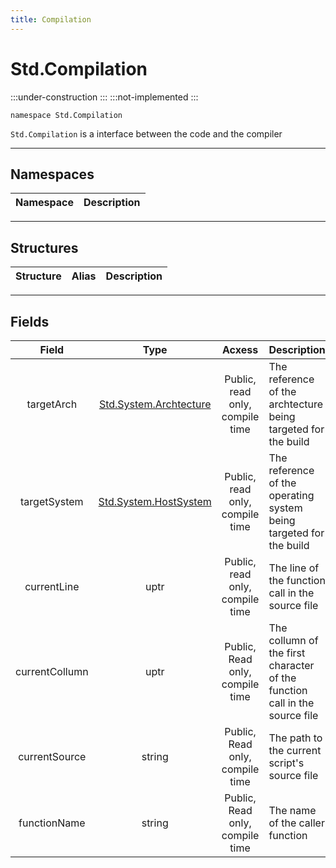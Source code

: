 ```yaml
---
title: Compilation
---
```


# Std.Compilation

:::under-construction
:::
:::not-implemented
:::

```abs
namespace Std.Compilation
```

`Std.Compilation` is a interface between the code and the compiler

---

## Namespaces
| Namespace | Description |
|:---------:|:------------|

---

## Structures
| Structure | Alias | Description |
|:---------:|:-----:|:------------|

---

## Fields
| Field          | Type                                            | Acxess                          | Description |
|:--------------:|:-----------------------------------------------:|:-------------------------------:|:------------|
| targetArch     |[Std.System.Archtecture](../System/#archtecture) | Public, read only, compile time | The reference of the archtecture being targeted for the build |
| targetSystem   |[Std.System.HostSystem](../System/#archtecture)  | Public, read only, compile time | The reference of the operating system being targeted for the build |
| currentLine    | uptr                                            | Public, read only, compile time | The line of the function call in the source file |
| currentCollumn | uptr                                            | Public, Read only, compile time | The collumn of the first character of the function call in the source file |
| currentSource  | string                                          | Public, Read only, compile time | The path to the current script's source file |
| functionName   | string                                          | Public, Read only, compile time | The name of the caller function |

